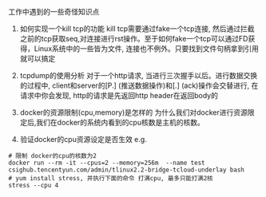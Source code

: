 工作中遇到的一些奇怪知识点
1. 如何实现一个kill tcp的功能
kill tcp需要通过fake一个tcp连接, 然后通过拦截之前的tcp获取seq,对连接进行rst操作。至于如何fake一个tcp可以通过FD获得，Linux系统中的一些皆为文件, 连接也不例外。只要找到文件句柄拿到引用就可以搞定
   
2. tcpdump的使用分析
对于一个http请求, 当进行三次握手以后。进行数据交换的过程中, client和server的[P.] (推送数据操作)和[.] (ack)操作会交替进行, 在请求中你会发现, http的请求是先返回http header在返回body的
   
3. docker的资源限制(cpu,memory)是怎样的
为什么我们对docker进行资源限定后,我们在docker的系统内看到的cpu核数是主机的核数。

4. 验证docker的cpu资源设定是否生效
e.g.
```
# 限制 docker的cpu的核数为2
docker run --rm -it --cpus=2 --memory=256m  --name test csighub.tencentyun.com/admin/tlinux2.2-bridge-tcloud-underlay bash
# yum install stress, 并执行下面的命令 打满cpu, 最多只能打满2核
stress --cpu 4 
```